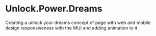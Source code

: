 # Unlock.Power.Dreams
Creating a unlock your dreams concept of page with web and mobile design responsiveness with the MUI and adding animation to it.
